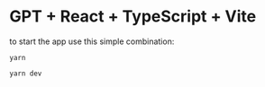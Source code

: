 # GPT + React + TypeScript + Vite

to start the app use this simple combination:

```
yarn
```

```
yarn dev
```